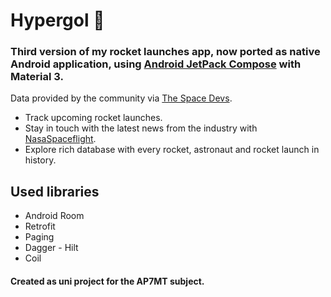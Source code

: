 # Hypergol :rocket:
### Third version of my rocket launches app, now ported as native Android application, using [Android JetPack Compose](https://developer.android.com/jetpack) with Material 3.
Data provided by the community via [The Space Devs](https://thespacedevs.com/llapi).  

* Track upcoming rocket launches.
* Stay in touch with the latest news from the industry with [NasaSpaceflight](https://twitter.com/NASASpaceflight).
* Explore rich database with every rocket, astronaut and rocket launch in history.

## Used libraries
* Android Room
* Retrofit
* Paging
* Dagger - Hilt
* Coil

#### Created as uni project for the AP7MT subject.
